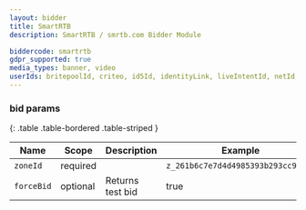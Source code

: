 ```yaml
---
layout: bidder
title: SmartRTB
description: SmartRTB / smrtb.com Bidder Module

biddercode: smartrtb
gdpr_supported: true
media_types: banner, video
userIds: britepoolId, criteo, id5Id, identityLink, liveIntentId, netId, parrableId, pubCommonId, unifiedId
---
```


### bid params

{: .table .table-bordered .table-striped }

| Name     | Scope    | Description | Example                            | Type     |
|----------|----------|-------------|------------------------------------|----------|
| `zoneId` | required |             | `z_261b6c7e7d4d4985393b293cc903d1` | `string` |
| `forceBid` | optional | Returns test bid | true | `boolean` |
